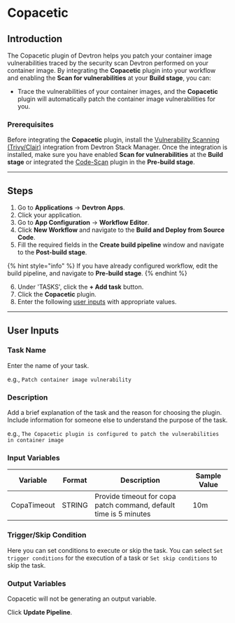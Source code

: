 # Copacetic

## Introduction
The Copacetic plugin of Devtron helps you patch your container image vulnerabilities traced by the security scan Devtron performed on your container image. By integrating the **Copacetic** plugin into your workflow and enabling the **Scan for vulnerabilities** at your **Build stage**, you can:
- Trace the vulnerabilities of your container images, and the **Copacetic** plugin will automatically patch the container image vulnerabilities for you.

### Prerequisites
Before integrating the **Copacetic** plugin, install the [Vulnerability Scanning (Trivy/Clair)](../integrations/vulnerability-scanning/README.md) integration from Devtron Stack Manager. Once the integration is installed, make sure you have enabled **Scan for vulnerabilities** at the **Build stage** or integrated the [Code-Scan](./code-scan.md) plugin in the **Pre-build stage**.

---

## Steps
1. Go to **Applications** → **Devtron Apps**.
2. Click your application.
3. Go to **App Configuration** → **Workflow Editor**.
4. Click **New Workflow** and navigate to the **Build and Deploy from Source Code**.
5. Fill the required fields in the **Create build pipeline** window and navigate to the **Post-build stage**.

{% hint style="info" %}
If you have already configured workflow, edit the build pipeline, and navigate to **Pre-build stage**.
{% endhint %}

6. Under 'TASKS', click the **+ Add task** button.
7. Click the **Copacetic** plugin.
8. Enter the following [user inputs](#user-inputs) with appropriate values.

---

## User Inputs

### Task Name
Enter the name of your task.

e.g., `Patch container image vulnerability`

### Description
Add a brief explanation of the task and the reason for choosing the plugin. Include information for someone else to understand the purpose of the task.

e.g., `The Copacetic plugin is configured to patch the vulnerabilities in container image`

### Input Variables

| Variable                 | Format       | Description | Sample Value |
| ------------------------ | ------------ | ----------- | ------------ |
|   CopaTimeout            | STRING       | Provide timeout for copa patch command, default time is 5 minutes | 10m |


### Trigger/Skip Condition
Here you can set conditions to execute or skip the task. You can select `Set trigger conditions` for the execution of a task or `Set skip conditions` to skip the task.

### Output Variables
Copacetic will not be generating an output variable.

Click **Update Pipeline**.


